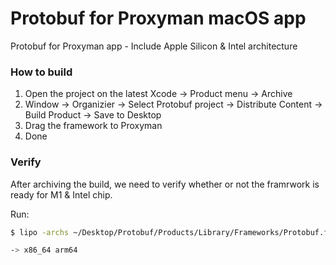 # Protobuf for Proxyman macOS app
Protobuf for Proxyman app - Include Apple Silicon & Intel architecture

### How to build
1. Open the project on the latest Xcode -> Product menu -> Archive
2. Window -> Organizier -> Select Protobuf project -> Distribute Content -> Build Product -> Save to Desktop
3. Drag the framework to Proxyman
4. Done

### Verify
After archiving the build, we need to verify whether or not the framrwork is ready for M1 & Intel chip.

Run:
```bash
$ lipo -archs ~/Desktop/Protobuf/Products/Library/Frameworks/Protobuf.framework/Versions/A/Protobuf

-> x86_64 arm64
```